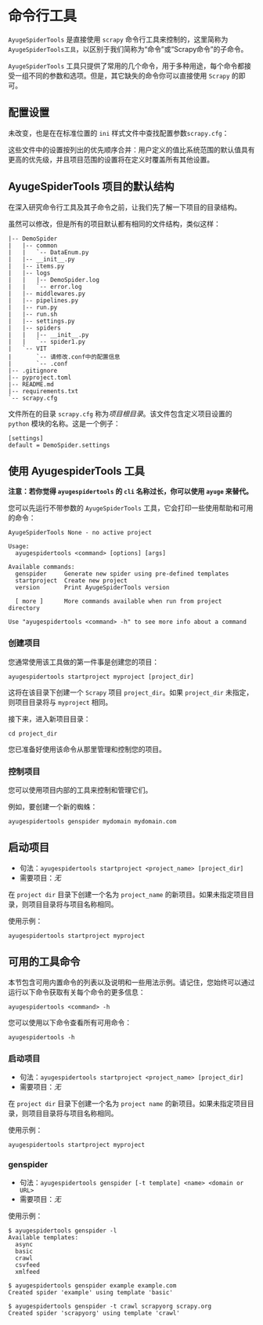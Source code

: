 # 命令行工具

`AyugeSpiderTools` 是直接使用 `scrapy` 命令行工具来控制的，这里简称为 `AyugeSpiderTools工具`，以区别于我们简称为“命令”或“Scrapy命令”的子命令。

`AyugeSpiderTools` 工具只提供了常用的几个命令，用于多种用途，每个命令都接受一组不同的参数和选项。但是，其它缺失的命令你可以直接使用 `Scrapy` 的即可。

## 配置设置

未改变，也是在在标准位置的 `ini` 样式文件中查找配置参数`scrapy.cfg`：

这些文件中的设置按列出的优先顺序合并：用户定义的值比系统范围的默认值具有更高的优先级，并且项目范围的设置将在定义时覆盖所有其他设置。

## AyugeSpiderTools 项目的默认结构

在深入研究命令行工具及其子命令之前，让我们先了解一下项目的目录结构。

虽然可以修改，但是所有的项目默认都有相同的文件结构，类似这样：

```shell
|-- DemoSpider
|   |-- common
|   |   `-- DataEnum.py
|   |-- __init__.py
|   |-- items.py
|   |-- logs
|   |   |-- DemoSpider.log
|   |   `-- error.log
|   |-- middlewares.py
|   |-- pipelines.py
|   |-- run.py
|   |-- run.sh
|   |-- settings.py
|   |-- spiders
|   |   |-- __init__.py
|   |   `-- spider1.py
|   `-- VIT
|       `-- 请修改.conf中的配置信息
|       `-- .conf
|-- .gitignore
|-- pyproject.toml
|-- README.md
|-- requirements.txt
`-- scrapy.cfg
```

文件所在的目录 `scrapy.cfg` 称为*项目根目录*。该文件包含定义项目设置的 `python` 模块的名称。这是一个例子：

```shell
[settings]
default = DemoSpider.settings
```

## 使用 AyugespiderTools 工具

**注意：若你觉得 `ayugespidertools` 的 `cli` 名称过长，你可以使用 `ayuge` 来替代。** 

您可以先运行不带参数的 `AyugeSpiderTools` 工具，它会打印一些使用帮助和可用的命令：

```shell
AyugeSpiderTools None - no active project

Usage:
  ayugespidertools <command> [options] [args]

Available commands:
  genspider     Generate new spider using pre-defined templates
  startproject  Create new project
  version       Print AyugeSpiderTools version

  [ more ]      More commands available when run from project directory

Use "ayugespidertools <command> -h" to see more info about a command
```

### 创建项目

您通常使用该工具做的第一件事是创建您的项目：

```shell
ayugespidertools startproject myproject [project_dir]
```

这将在该目录下创建一个 `Scrapy` 项目 `project_dir`。如果 `project_dir` 未指定，则项目目录将与 `myproject` 相同。

接下来，进入新项目目录：

```shell
cd project_dir
```

您已准备好使用该命令从那里管理和控制您的项目。

### 控制项目

您可以使用项目内部的工具来控制和管理它们。

例如，要创建一个新的蜘蛛：

```shell
ayugespidertools genspider mydomain mydomain.com
```

## 启动项目

- 句法：`ayugespidertools startproject <project_name> [project_dir]`
- 需要项目：*无*

在 `project dir` 目录下创建一个名为 `project_name` 的新项目。如果未指定项目目录，则项目目录将与项目名称相同。

使用示例：

```shell
ayugespidertools startproject myproject
```

## 可用的工具命令

本节包含可用内置命令的列表以及说明和一些用法示例。请记住，您始终可以通过运行以下命令获取有关每个命令的更多信息：

```shell
ayugespidertools <command> -h
```

您可以使用以下命令查看所有可用命令：

```shell
ayugespidertools -h
```

### 启动项目

- 句法：`ayugespidertools startproject <project_name> [project_dir]`
- 需要项目：*无*

在 `project dir` 目录下创建一个名为 `project name` 的新项目。如果未指定项目目录，则项目目录将与项目名称相同。

使用示例：

```shell
ayugespidertools startproject myproject
```

### genspider

- 句法：`ayugespidertools genspider [-t template] <name> <domain or URL>`
- 需要项目：*无*

使用示例：

```shell
$ ayugespidertools genspider -l
Available templates:
  async
  basic
  crawl
  csvfeed
  xmlfeed

$ ayugespidertools genspider example example.com
Created spider 'example' using template 'basic'

$ ayugespidertools genspider -t crawl scrapyorg scrapy.org
Created spider 'scrapyorg' using template 'crawl'
```